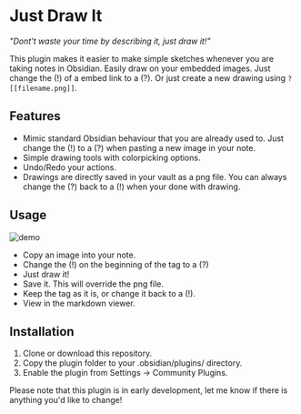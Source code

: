 # Just Draw It
*"Dont't waste your time by describing it, just draw it!"*

This plugin makes it easier to make simple sketches whenever you are taking notes in Obsidian.
Easily draw on your embedded images. Just change the (!) of a embed link to a (?).
Or just create a new drawing using `?[[filename.png]]`.
## Features
- Mimic standard Obsidian behaviour that you are already used to. Just change the (!) to a (?) when pasting a new image in your note.
- Simple drawing tools with colorpicking options.
- Undo/Redo your actions.
- Drawings are directly saved in your vault as a png file. You can always change the (?) back to a (!) when your done with drawing.

## Usage
![demo](https://github.com/kajvdv/obsidian-just-draw-it-plugin/blob/main/output.gif)
- Copy an image into your note.
- Change the (!) on the beginning of the tag to a (?)
- Just draw it!
- Save it. This will override the png file.
- Keep the tag as it is, or change it back to a (!).
- View in the markdown viewer.

## Installation
1. Clone or download this repository.
2. Copy the plugin folder to your .obsidian/plugins/ directory.
3. Enable the plugin from Settings → Community Plugins.

Please note that this plugin is in early development, let me know if there is anything you'd like to change!
